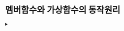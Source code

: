 # 멤버함수와 가상함수의 동작원리

<details><summary><strong></strong></summary>

<pre><code class="language-cpp" style="font-size:16px;">
#include&lt;iostream>
using namespace std;

class Data
{
private:
	int data;
public:
	Data(int num):data(num){}
	void ShowData() { cout &lt;&lt; "Data: " &lt;&lt; data &lt;&lt; endl; }
	void Add(int num) { data += num; }
};

int main(void)
{
	Data obj(15);
	obj.Add(17);
	obj.ShowData();
	
	return 0;
}

  
</code></pre>

</details>
